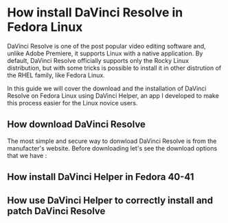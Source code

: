 # How install DaVinci Resolve in Fedora Linux
DaVinci Resolve is one of the post popular video editing software and, unlike Adobe Premiere, it supports Linux with a native application. By default, DaVinci Resolve officially supports only the Rocky Linux distribution, but with some tricks is possible to install it in other distrution of the RHEL family, like Fedora Linux.  


In this guide we will cover the download and the installation of DaVinci Resolve on Fedora Linux using DaVinci Helper, an app I developed to make this process easier for the Linux novice users.

## How download DaVinci Resolve
The most simple and secure way to donwload DaVinci Resolve is from the manufacter's website. Before downloading let's see the download options that we have :


## How install DaVinci Helper in Fedora 40-41



## How use DaVinci Helper to correctly install and patch DaVinci Resolve



#
